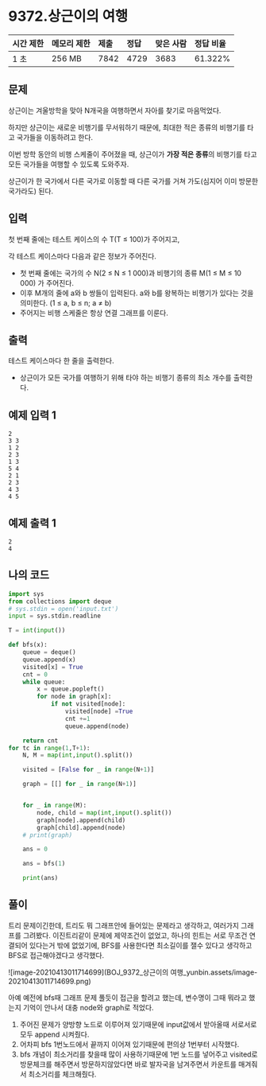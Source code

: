 # 9372.상근이의 여행 

| 시간 제한 | 메모리 제한 | 제출 | 정답 | 맞은 사람 | 정답 비율 |
| :-------- | :---------- | :--- | :--- | :-------- | :-------- |
| 1 초      | 256 MB      | 7842 | 4729 | 3683      | 61.322%   |

## 문제

상근이는 겨울방학을 맞아 N개국을 여행하면서 자아를 찾기로 마음먹었다. 

하지만 상근이는 새로운 비행기를 무서워하기 때문에, 최대한 적은 종류의 비행기를 타고 국가들을 이동하려고 한다.

이번 방학 동안의 비행 스케줄이 주어졌을 때, 상근이가 **가장 적은 종류**의 비행기를 타고 모든 국가들을 여행할 수 있도록 도와주자.

상근이가 한 국가에서 다른 국가로 이동할 때 다른 국가를 거쳐 가도(심지어 이미 방문한 국가라도) 된다.

## 입력

첫 번째 줄에는 테스트 케이스의 수 T(T ≤ 100)가 주어지고,

각 테스트 케이스마다 다음과 같은 정보가 주어진다.

- 첫 번째 줄에는 국가의 수 N(2 ≤ N ≤ 1 000)과 비행기의 종류 M(1 ≤ M ≤ 10 000) 가 주어진다.
- 이후 M개의 줄에 a와 b 쌍들이 입력된다. a와 b를 왕복하는 비행기가 있다는 것을 의미한다. (1 ≤ a, b ≤ n; a ≠ b) 
- 주어지는 비행 스케줄은 항상 연결 그래프를 이룬다.

## 출력

테스트 케이스마다 한 줄을 출력한다.

- 상근이가 모든 국가를 여행하기 위해 타야 하는 비행기 종류의 최소 개수를 출력한다.

## 예제 입력 1 

```
2
3 3
1 2
2 3
1 3
5 4
2 1
2 3
4 3
4 5
```

## 예제 출력 1 

```
2
4
```

## 나의 코드

```python
import sys
from collections import deque
# sys.stdin = open('input.txt')
input = sys.stdin.readline

T = int(input())

def bfs(x):
    queue = deque()
    queue.append(x)
    visited[x] = True
    cnt = 0 
    while queue:
        x = queue.popleft()
        for node in graph[x]:
            if not visited[node]:
                visited[node] =True
                cnt +=1
                queue.append(node)

    return cnt 
for tc in range(1,T+1):
    N, M = map(int,input().split())

    visited = [False for _ in range(N+1)]

    graph = [[] for _ in range(N+1)]


    for _ in range(M):
        node, child = map(int,input().split())
        graph[node].append(child)
        graph[child].append(node)
    # print(graph)

    ans = 0 

    ans = bfs(1)

    print(ans)
```

## 풀이

트리 문제이긴한데, 트리도 뭐 그래프안에 들어있는 문제라고 생각하고, 여러가지 그래프를 그려봤다. 이진트리같이 문제에 제약조건이 없었고, 하나의 힌트는 서로 무조건 연결되어 있다는거 밖에 없었기에, BFS를 사용한다면 최소길이를 잴수 있다고 생각하고 BFS로 접근해야겠다고 생각했다.

![image-20210413011714699](BOJ_9372_상근이의 여행_yunbin.assets/image-20210413011714699.png)

아예 예전에 bfs때 그래프 문제 풀듯이 접근을 할려고 했는데, 변수명이 그때 뭐라고 했는지 기억이 안나서 대충 node와 graph로 적었다. 

1. 주어진 문제가 양방향 노드로 이루어져 있기때문에 input값에서 받아올때 서로서로 모두 append 시켜줬다.
2. 어차피 bfs 1번노드에서 끝까지 이어져 있기때문에 편의상 1번부터 시작했다.
3. bfs 개념이 최소거리를 찾을때 많이 사용하기때문에 1번 노드를 넣어주고 visited로 방문체크를 해주면서 방문하지않았다면 바로 발자국을 남겨주면서 카운트를 매겨줘서 최소거리를 체크해줬다. 